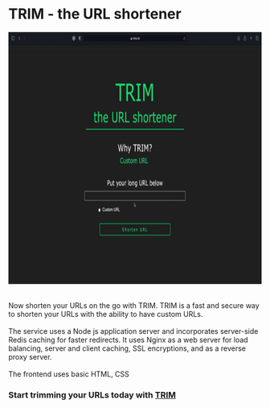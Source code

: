 # TRIM - the URL shortener

<p  align="center"><img height="500" src = "https://github.com/IshaanOhri/Trim/blob/master/TRIM.gif"></p>
<br>
Now shorten your URLs on the go with TRIM. TRIM is a fast and secure way to shorten your URLs with the ability to have custom URLs. <br><br>
The service uses a Node js application server and incorporates server-side Redis caching for faster redirects. It uses Nginx as a web server for load balancing, server and client caching, SSL encryptions, and as a reverse proxy server.
<br><br>
The frontend uses basic HTML, CSS

### Start trimming your URLs today with [TRIM](https://trimz.tk)
